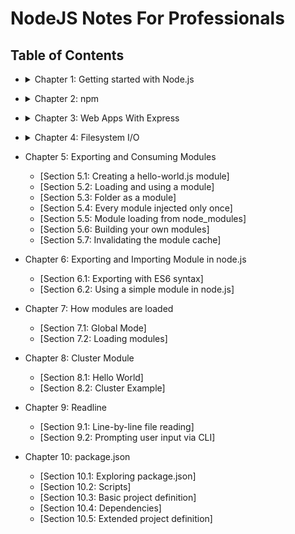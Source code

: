 # NodeJS Notes For Professionals

## Table of Contents

* <details>
  <summary>Chapter 1: Getting started with Node.js</summary>

  - [Section 1.1: Hello World HTTP server](/book_pages/chapter1/section1.1.md)
  - [Section 1.2: Hello World command line](/book_pages/chapter1/section1.2.md)
  - [Section 1.3: Hello World with Express](/book_pages/chapter1/section1.3.md)
  - [Section 1.4: Installing and Running Node.js ](/book_pages/chapter1/section1.4.md)
  - [Section 1.5: Debugging Your NodeJS Application](/book_pages/chapter1/section1.5.md)
  - [Section 1.6: Hello World basic routing](/book_pages/chapter1/section1.6.md)
  - [Section 1.7: Hello World in the REPL](/book_pages/chapter1/section1.7.md)
  - [Section 1.8: Deploying your application online](/book_pages/chapter1/section1.8.md)
  - [Section 1.9: Core modules](/book_pages/chapter1/section1.9.md)
  - [Section 1.10: TLS Socket: server and client](/book_pages/chapter1/section1.10.md)
  - [Section 1.11: How to get a basic HTTPS web server up and running!](/book_pages/chapter1/section1.11.md)
</details>

* <details>
  <summary>Chapter 2: npm</summary>

  - [Section 2.0: Basic](/book_pages/chapter2/section2.0.md)
  - [Section 2.1: Installing packages](/book_pages/chapter2/section2.1.md)
  - [Section 2.2: Uninstalling packages](/book_pages/chapter2/section2.2.md)
  - [Section 2.3: Setting up a package configuration](/book_pages/chapter2/section2.3.md)
  - [Section 2.4: Running scripts](/book_pages/chapter2/section2.4.md)
  - [Section 2.5: Basic semantic versioning](/book_pages/chapter2/section2.5.md)
  - [Section 2.6: Publishing a package](/book_pages/chapter2/section2.6.md)
  - [Section 2.7: Removing extraneous packages](/book_pages/chapter2/section2.7.md)
  - [Section 2.8: Listing currently installed packages](/book_pages/chapter2/section2.8.md)
  - [Section 2.9: Updating npm and packages](/book_pages/chapter2/section2.9.md)
  - [Section 2.10: Scopes and repositories](/book_pages/chapter2/section2.10.md)
  - [Section 2.11: Linking projects for faster debugging and development](/book_pages/chapter2/section2.11.md)
  - [Section 2.12: Locking modules to specific versions](/book_pages/chapter2/section2.12.md)
  - [Section 2.13: Setting up for globally installed packages ](/book_pages/chapter2/section2.13.md)
</details>

* <details>
  <summary>Chapter 3: Web Apps With Express</summary>

  - [Section 3.0: Basic](/book_pages/chapter3/section3.0.md)
  - [Section 3.1: Getting Started](/book_pages/chapter3/section3.1.md)
  - [Section 3.2: Basic routing](/book_pages/chapter3/section3.2.md)
  - [Section 3.3: Modular express application](/book_pages/chapter3/section3.3.md)
  - [Section 3.4: Using a Template Engine](/book_pages/chapter3/section3.4.md)
  - [Section 3.5: JSON API with ExpressJS](/book_pages/chapter3/section3.5.md)
  - [Section 3.6: Serving static files](/book_pages/chapter3/section3.6.md)
  - [Section 3.7: Adding Middleware](/book_pages/chapter3/section3.7.md)
  - [Section 3.8: Error Handling](/book_pages/chapter3/section3.8.md)
  - [Section 3.9: Getting info from the request](/book_pages/chapter3/section3.9.md)
  - [Section 3.10: Error handling in Express](/book_pages/chapter3/section3.10.md)
  - [Section 3.11: Hook: How to execute code before any req and after any res](/book_pages/chapter3/section3.11.md)
  - [Section 3.12: Setting cookies with cookie-parser](/book_pages/chapter3/section3.12.md)
  - [Section 3.13: Custom middleware in Express](/book_pages/chapter3/section3.13.md)
  - [Section 3.14: Named routes in Django-style](/book_pages/chapter3/section3.14.md)
  - [Section 3.15: Hello World](/book_pages/chapter3/section3.15.md)
  - [Section 3.16: Using middleware and the next callback](/book_pages/chapter3/section3.16.md)
  - [Section 3.17: Error handling](/book_pages/chapter3/section3.17.md)
  - [Section 3.18: Handling POST Requests](/book_pages/chapter3/section3.18.md)
</details>

* <details>
  <summary>Chapter 4: Filesystem I/O</summary>

  - [Section 4.1: Asynchronously Read from Files](/book_pages/chapter4/section4.1.md)
  - [Section 4.2: Listing Directory Contents with readdir or readdirSync](/book_pages/chapter4/section4.2.md)
  - [Section 4.3: Copying files by piping streams](/book_pages/chapter4/section4.3.md)
  - [Section 4.4: Reading from a file synchronously](/book_pages/chapter4/section4.4.md)
  - [Section 4.5: Check Permissions of a File or Directory](/book_pages/chapter4/section4.5.md)
  - [Section 4.6: Checking if a file or a directory exists](/book_pages/chapter4/section4.6.md)
  - [Section 4.7: Determining the line count of a text file](/book_pages/chapter4/section4.7.md)
  - [Section 4.8: Reading a file line by line](/book_pages/chapter4/section4.8.md)
  - [Section 4.9: Avoiding race conditions when creating or using an existing directory](/book_pages/chapter4/section4.9.md)
  - [Section 4.10: Cloning a file using streams](/book_pages/chapter4/section4.10.md)
  - [Section 4.11: Writing to a file using writeFile or writeFileSync](/book_pages/chapter4/section4.11.md)
  - [Section 4.12: Changing contents of a text file](/book_pages/chapter4/section4.12.md)
  - [Section 4.13: Deleting a file using unlink or unlinkSync](/book_pages/chapter4/section4.13.md)
  - [Section 4.14: Reading a file into a Buer using streams](/book_pages/chapter4/section4.14.md)
</details>

* Chapter 5: Exporting and Consuming Modules

  - [Section 5.1: Creating a hello-world.js module]
  - [Section 5.2: Loading and using a module]
  - [Section 5.3: Folder as a module]
  - [Section 5.4: Every module injected only once]
  - [Section 5.5: Module loading from node_modules]
  - [Section 5.6: Building your own modules]
  - [Section 5.7: Invalidating the module cache]

* Chapter 6: Exporting and Importing Module in node.js

  - [Section 6.1: Exporting with ES6 syntax]
  - [Section 6.2: Using a simple module in node.js]

* Chapter 7: How modules are loaded

   - [Section 7.1: Global Mode]
   - [Section 7.2: Loading modules]

* Chapter 8: Cluster Module

  - [Section 8.1: Hello World]
  - [Section 8.2: Cluster Example]

* Chapter 9: Readline

  - [Section 9.1: Line-by-line file reading]
  - [Section 9.2: Prompting user input via CLI]

* Chapter 10: package.json

  - [Section 10.1: Exploring package.json]
  - [Section 10.2: Scripts]
  - [Section 10.3: Basic project definition]
  - [Section 10.4: Dependencies]
  - [Section 10.5: Extended project definition]